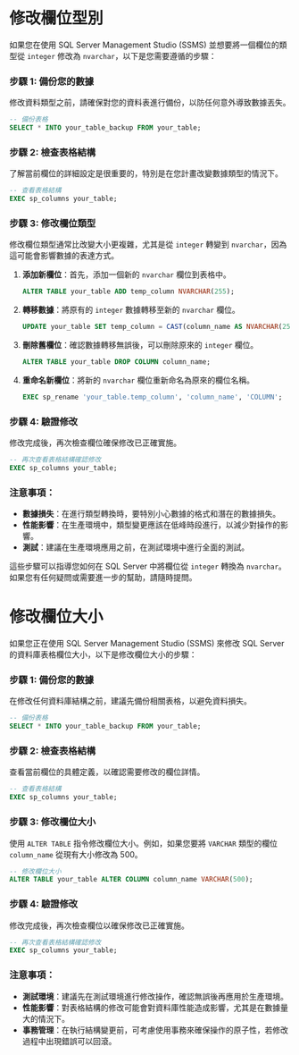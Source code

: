 # 修改欄位型別

如果您在使用 SQL Server Management Studio (SSMS) 並想要將一個欄位的類型從 `integer` 修改為 `nvarchar`，以下是您需要遵循的步驟：

### 步驟 1: 備份您的數據
修改資料類型之前，請確保對您的資料表進行備份，以防任何意外導致數據丟失。

```sql
-- 備份表格
SELECT * INTO your_table_backup FROM your_table;
```

### 步驟 2: 檢查表格結構
了解當前欄位的詳細設定是很重要的，特別是在您計畫改變數據類型的情況下。

```sql
-- 查看表格結構
EXEC sp_columns your_table;
```

### 步驟 3: 修改欄位類型
修改欄位類型通常比改變大小更複雜，尤其是從 `integer` 轉變到 `nvarchar`，因為這可能會影響數據的表達方式。

1. **添加新欄位**：首先，添加一個新的 `nvarchar` 欄位到表格中。
    ```sql
    ALTER TABLE your_table ADD temp_column NVARCHAR(255);
    ```
2. **轉移數據**：將原有的 `integer` 數據轉移至新的 `nvarchar` 欄位。
    ```sql
    UPDATE your_table SET temp_column = CAST(column_name AS NVARCHAR(255));
    ```
3. **刪除舊欄位**：確認數據轉移無誤後，可以刪除原來的 `integer` 欄位。
    ```sql
    ALTER TABLE your_table DROP COLUMN column_name;
    ```
4. **重命名新欄位**：將新的 `nvarchar` 欄位重新命名為原來的欄位名稱。
    ```sql
    EXEC sp_rename 'your_table.temp_column', 'column_name', 'COLUMN';
    ```

### 步驟 4: 驗證修改
修改完成後，再次檢查欄位確保修改已正確實施。

```sql
-- 再次查看表格結構確認修改
EXEC sp_columns your_table;
```

### 注意事項：
- **數據損失**：在進行類型轉換時，要特別小心數據的格式和潛在的數據損失。
- **性能影響**：在生產環境中，類型變更應該在低峰時段進行，以減少對操作的影響。
- **測試**：建議在生產環境應用之前，在測試環境中進行全面的測試。

這些步驟可以指導您如何在 SQL Server 中將欄位從 `integer` 轉換為 `nvarchar`。如果您有任何疑問或需要進一步的幫助，請隨時提問。

# 修改欄位大小

如果您正在使用 SQL Server Management Studio (SSMS) 來修改 SQL Server 的資料庫表格欄位大小，以下是修改欄位大小的步驟：

### 步驟 1: 備份您的數據
在修改任何資料庫結構之前，建議先備份相關表格，以避免資料損失。

```sql
-- 備份表格
SELECT * INTO your_table_backup FROM your_table;
```

### 步驟 2: 檢查表格結構
查看當前欄位的具體定義，以確認需要修改的欄位詳情。

```sql
-- 查看表格結構
EXEC sp_columns your_table;
```

### 步驟 3: 修改欄位大小
使用 `ALTER TABLE` 指令修改欄位大小。例如，如果您要將 `VARCHAR` 類型的欄位 `column_name` 從現有大小修改為 500。

```sql
-- 修改欄位大小
ALTER TABLE your_table ALTER COLUMN column_name VARCHAR(500);
```

### 步驟 4: 驗證修改
修改完成後，再次檢查欄位以確保修改已正確實施。

```sql
-- 再次查看表格結構確認修改
EXEC sp_columns your_table;
```

### 注意事項：
- **測試環境**：建議先在測試環境進行修改操作，確認無誤後再應用於生產環境。
- **性能影響**：對表格結構的修改可能會對資料庫性能造成影響，尤其是在數據量大的情況下。
- **事務管理**：在執行結構變更前，可考慮使用事務來確保操作的原子性，若修改過程中出現錯誤可以回滾。

